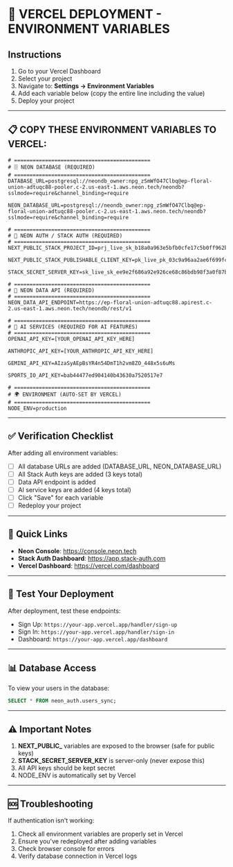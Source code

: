 # 🚀 VERCEL DEPLOYMENT - ENVIRONMENT VARIABLES

## Instructions
1. Go to your Vercel Dashboard
2. Select your project
3. Navigate to: **Settings → Environment Variables**
4. Add each variable below (copy the entire line including the value)
5. Deploy your project

---

## 📋 COPY THESE ENVIRONMENT VARIABLES TO VERCEL:

```env
# ============================================
# 🗄️ NEON DATABASE (REQUIRED)
# ============================================
DATABASE_URL=postgresql://neondb_owner:npg_zSmWfO47Clbq@ep-floral-union-adtuqc88-pooler.c-2.us-east-1.aws.neon.tech/neondb?sslmode=require&channel_binding=require

NEON_DATABASE_URL=postgresql://neondb_owner:npg_zSmWfO47Clbq@ep-floral-union-adtuqc88-pooler.c-2.us-east-1.aws.neon.tech/neondb?sslmode=require&channel_binding=require

# ============================================
# 🔐 NEON AUTH / STACK AUTH (REQUIRED)
# ============================================
NEXT_PUBLIC_STACK_PROJECT_ID=prj_live_sk_b18a0a963e5bfb0cfe17c5b0ff962bdd74e06f19

NEXT_PUBLIC_STACK_PUBLISHABLE_CLIENT_KEY=pk_live_pk_03c9a96aa2ae6f699fc98c3c06ec03c6f0e067e1

STACK_SECRET_SERVER_KEY=sk_live_sk_ee9e2f686a92e926ce68c86bdb98f3a0f87b8f8a

# ============================================
# 🔌 NEON DATA API (REQUIRED)
# ============================================
NEON_DATA_API_ENDPOINT=https://ep-floral-union-adtuqc88.apirest.c-2.us-east-1.aws.neon.tech/neondb/rest/v1

# ============================================
# 🤖 AI SERVICES (REQUIRED FOR AI FEATURES)
# ============================================
OPENAI_API_KEY=[YOUR_OPENAI_API_KEY_HERE]

ANTHROPIC_API_KEY=[YOUR_ANTHROPIC_API_KEY_HERE]

GEMINI_API_KEY=AIzaSyAEpBsYR4n54DmT1h2vm8ZO_448x5s6uMs

SPORTS_IO_API_KEY=bab44477ed904140b43630a7520517e7

# ============================================
# 🌍 ENVIRONMENT (AUTO-SET BY VERCEL)
# ============================================
NODE_ENV=production
```

---

## ✅ Verification Checklist

After adding all environment variables:

- [ ] All database URLs are added (DATABASE_URL, NEON_DATABASE_URL)
- [ ] All Stack Auth keys are added (3 keys total)
- [ ] Data API endpoint is added
- [ ] AI service keys are added (4 keys total)
- [ ] Click "Save" for each variable
- [ ] Redeploy your project

---

## 🔗 Quick Links

- **Neon Console**: https://console.neon.tech
- **Stack Auth Dashboard**: https://app.stack-auth.com
- **Vercel Dashboard**: https://vercel.com/dashboard

---

## 🧪 Test Your Deployment

After deployment, test these endpoints:
- Sign Up: `https://your-app.vercel.app/handler/sign-up`
- Sign In: `https://your-app.vercel.app/handler/sign-in`
- Dashboard: `https://your-app.vercel.app/dashboard`

---

## 📊 Database Access

To view your users in the database:
```sql
SELECT * FROM neon_auth.users_sync;
```

---

## ⚠️ Important Notes

1. **NEXT_PUBLIC_** variables are exposed to the browser (safe for public keys)
2. **STACK_SECRET_SERVER_KEY** is server-only (never expose this)
3. All API keys should be kept secret
4. NODE_ENV is automatically set by Vercel

---

## 🆘 Troubleshooting

If authentication isn't working:
1. Check all environment variables are properly set in Vercel
2. Ensure you've redeployed after adding variables
3. Check browser console for errors
4. Verify database connection in Vercel logs